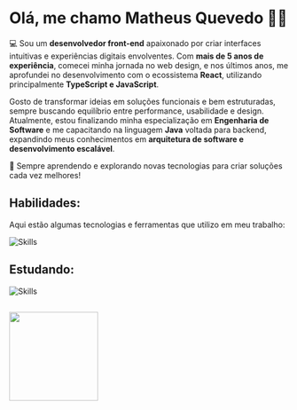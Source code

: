# Olá, me chamo **Matheus Quevedo** 👋🏻

💻 Sou um **desenvolvedor front-end** apaixonado por criar interfaces intuitivas e experiências digitais envolventes. Com **mais de 5 anos de experiência**, comecei minha jornada no web design, e nos últimos anos, me aprofundei no desenvolvimento com o ecossistema **React**, utilizando principalmente **TypeScript e JavaScript**.

Gosto de transformar ideias em soluções funcionais e bem estruturadas, sempre buscando equilíbrio entre performance, usabilidade e design. Atualmente, estou finalizando minha especialização em **Engenharia de Software** e me capacitando na linguagem **Java** voltada para backend, expandindo meus conhecimentos em **arquitetura de software e desenvolvimento escalável**.

🚀 Sempre aprendendo e explorando novas tecnologias para criar soluções cada vez melhores!

## Habilidades:
Aqui estão algumas tecnologias e ferramentas que utilizo em meu trabalho:

![Skills](https://skills.syvixor.com/api/icons?i=html,css,javascript,typescript,reactjs,redux,tailwindcss,git,vite,visualstudiocode,intellijidea,chatgpt,figma,singlespa&perline=14)

## Estudando:

![Skills](https://skills.syvixor.com/api/icons?i=java,springboot,jest)

##
  <div>
    <img height="160em" src="https://github-readme-stats.vercel.app/api/top-langs/?username=mthquevedo&layout=compact&icons=true&theme=tokyonight"/>
  </div>
